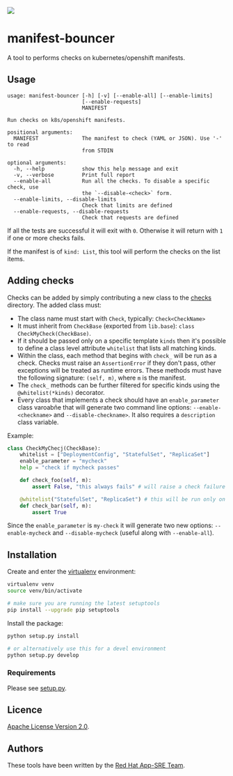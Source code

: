 ![](https://img.shields.io/github/license/app-sre/qontract-reconcile.svg?style=flat)

# manifest-bouncer

A tool to performs checks on kubernetes/openshift manifests.

## Usage

```
usage: manifest-bouncer [-h] [-v] [--enable-all] [--enable-limits]
                        [--enable-requests]
                        MANIFEST

Run checks on k8s/openshift manifests.

positional arguments:
  MANIFEST              The manifest to check (YAML or JSON). Use '-' to read
                        from STDIN

optional arguments:
  -h, --help            show this help message and exit
  -v, --verbose         Print full report
  --enable-all          Run all the checks. To disable a specific check, use
                        the `--disable-<check>` form.
  --enable-limits, --disable-limits
                        Check that limits are defined
  --enable-requests, --disable-requests
                        Check that requests are defined
```

If all the tests are successful it will exit with `0`. Otherwise it will return with `1` if one or more checks fails.

If the manifest is of `kind: List`, this tool will perform the checks on the list items.

## Adding checks

Checks can be added by simply contributing a new class to the [checks](https://github.com/app-sre/manifest-bouncer/blob/master/checks) directory. The added class must:

- The class name must start with `Check`, typically: `Check<CheckName>`
- It must inherit from `CheckBase` (exported from `lib.base`): `class CheckMyCheck(CheckBase)`.
- If it should be passed only on a specific template `kinds` then it's possible to define a class level attribute `whitelist` that lists all matching kinds.
- Within the class, each method that begins with `check_` will be run as a check. Checks must raise an `AssertionError` if they don't pass, other exceptions will be treated as runtime errors. These methods must have the following signature: `(self, m)`, where `m` is the manifest.
- The `check_` methods can be further filtered for specific kinds using the `@whitelist(*kinds)` decorator.
- Every class that implements a check should have an `enable_parameter` class varoabñe that will generate two command line options: `--enable-<checkname>` and `--disable-checkname>`. It also requires a `description` class variable.

Example:

```python
class CheckMyChecj(CheckBase):
    whitelist = ["DeploymentConfig", "StatefulSet", "ReplicaSet"]
    enable_parameter = "mycheck"
    help = "check if mycheck passes"

    def check_foo(self, m):
        assert False, "this always fails" # will raise a check failure

    @whitelist("StatefulSet", "ReplicaSet") # this will be run only on the listed kinds
    def check_bar(self, m):
        assert True
```

Since the `enable_parameter` is `my-check` it will generate two new options: `--enable-mycheck` and `--disable-mycheck` (useful along with `--enable-all`).

## Installation

Create and enter the [virtualenv](https://virtualenv.pypa.io/en/latest/) environment:

```sh
virtualenv venv
source venv/bin/activate

# make sure you are running the latest setuptools
pip install --upgrade pip setuptools
```

Install the package:

```sh
python setup.py install

# or alternatively use this for a devel environment
python setup.py develop
```

### Requirements

Please see [setup.py](setup.py).

## Licence

[Apache License Version 2.0](LICENSE).

## Authors

These tools have been written by the [Red Hat App-SRE Team](sd-app-sre@redhat.com).
